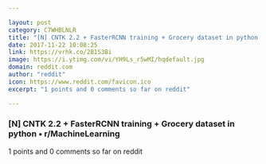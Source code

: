 ```yaml
---

layout: post
category: C7WHBLNLR
title: "[N] CNTK 2.2 + FasterRCNN training + Grocery dataset in python • r/MachineLearning"
date: 2017-11-22 10:08:25
link: https://vrhk.co/2B1S3Bi
image: https://i.ytimg.com/vi/YH9Ls_r5wMI/hqdefault.jpg
domain: reddit.com
author: "reddit"
icon: https://www.reddit.com/favicon.ico
excerpt: "1 points and 0 comments so far on reddit"

---
```


### [N] CNTK 2.2 + FasterRCNN training + Grocery dataset in python • r/MachineLearning

1 points and 0 comments so far on reddit